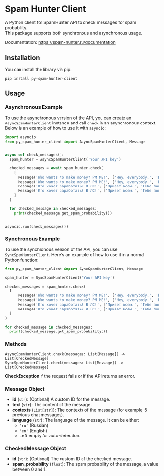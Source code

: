 # Spam Hunter Client

A Python client for SpamHunter API to check messages for spam probability.<br>This package supports both synchronous and asynchronous usage.

Documentation: https://spam-hunter.ru/documentation

## Installation

You can install the library via pip:

`pip install py-spam-hunter-client`

## Usage

### Asynchronous Example

To use the asynchronous version of the API, you can create an `AsyncSpamHunterClient` instance and call `check` in an asynchronous context. Below is an example of how to use it with `asyncio`:

```python
import asyncio
from py_spam_hunter_client import AsyncSpamHunterClient, Message


async def check_messages():
  spam_hunter = AsyncSpamHunterClient('Your API key')

  checked_messages = await spam_hunter.check(
    [
      Message('Who wants to make money? PM ME!', ['Hey, everybody.', 'Did you like the movie?'], 'en'),
      Message('Who wants to make money? PM ME!', ['Hey, everybody.', 'Did you like the movie?']),
      Message('Кто хочет заработать? В ЛС!', ['Привет всем.', 'Тебе понравился фильм?'], 'ru'),
      Message('Кто хочет заработать? В ЛС!', ['Привет всем.', 'Тебе понравился фильм?'])
    ]
  )

  for checked_message in checked_messages:
    print(checked_message.get_spam_probability())


asyncio.run(check_messages())
```

### Synchronous Example
To use the synchronous version of the API, you can use `SyncSpamHunterClient`. Here's an example of how to use it in a normal Python function:

```python
from py_spam_hunter_client import SyncSpamHunterClient, Message

spam_hunter = SyncSpamHunterClient('Your API key')

checked_messages = spam_hunter.check(
  [
      Message('Who wants to make money? PM ME!', ['Hey, everybody.', 'Did you like the movie?'], 'en'),
      Message('Who wants to make money? PM ME!', ['Hey, everybody.', 'Did you like the movie?']),
      Message('Кто хочет заработать? В ЛС!', ['Привет всем.', 'Тебе понравился фильм?'], 'ru'),
      Message('Кто хочет заработать? В ЛС!', ['Привет всем.', 'Тебе понравился фильм?'])
  ]
)

for checked_message in checked_messages:
  print(checked_message.get_spam_probability())
```
    

### Methods
`AsyncSpamHunterClient.check(messages: List[Message]) -> List[CheckedMessage]`<br>`SyncSpamHunterClient.check(messages: List[Message]) -> List[CheckedMessage]`

**CheckException** if the request fails or if the API returns an error.

### Message Object

- **id** (`str`): (Optional) A custom ID for the message.
- **text** (`str`): The content of the message.
- **contexts** (`List[str]`): The contexts of the message (for example, 5 previous chat messages).
- **language** (`str`): The language of the message. It can be either:
  - `'ru'` (Russian)
  - `'en'` (English)
  - Left empty for auto-detection.

### CheckedMessage Object

- **id** (`str`): (Optional) The custom ID of the checked message.
- **spam_probability** (`float`): The spam probability of the message, a value between 0 and 1.

